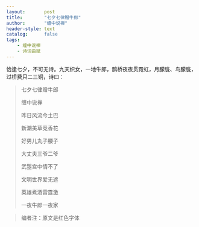 ```yaml
---
layout:       post
title:        "七夕七律赠牛郎"
author:       "缠中说禅"
header-style: text
catalog:      false
tags:
    - 缠中说禅
    - 诗词曲赋
---
```


恰逢七夕，不可无诗。九天织女，一地牛郎，鹊桥夜夜贯霓虹，月朦胧、鸟朦胧，过桥费只二三铜，诗曰：



> 七夕七律赠牛郎
>
> 
>
> 缠中说禅
>
> 
>
> 昨日风流今土巴
>
> 新潮美草竞香花
>
> 好男儿丸子腰子
>
> 大丈夫三爷二爷
>
> 武曌宫中情不了
>
> 文明世界爱无遮
>
> 英雄煮酒雷霆激
>
> 一夜牛郎一夜家



> 编者注：原文是红色字体
